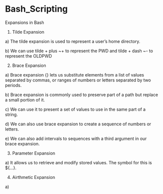 # Bash_Scripting
Expansions in  Bash

1. Tilde Expansion 

a)  The tilde expansion is used to represent a user’s home directory.

b)  We can use tilde + plus  ~+ to represent the PWD and  tilde + dash ~- to represent the OLDPWD


2. Brace Expansion

a)  Brace expansion {} lets us substitute elements from a list of values separated by commas, or ranges of numbers or letters separated by two periods.

b)  Brace expansion is commonly used to preserve part of a path but replace a small portion of it.

c)  We can use it to present a set of values to use in the same part of a string.

d)  We can also use brace expansion to create a sequence of numbers or letters.

e)  We can also add intervals to sequences with a third argument in our brace expansion. 


3. Parameter Expansion

a)  It allows us to retrieve and modify stored values. The symbol for this is ${...}.


4. Airthmetic Expansion

a)  
